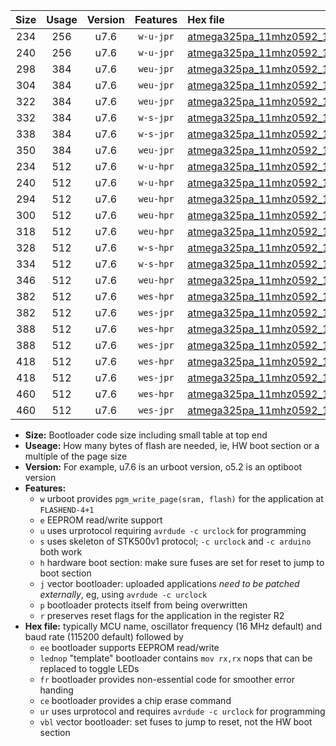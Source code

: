 |Size|Usage|Version|Features|Hex file|
|:-:|:-:|:-:|:-:|:--|
|234|256|u7.6|`w-u-jpr`|[atmega325pa_11mhz0592_19200bps_ur_vbl.hex](https://raw.githubusercontent.com/stefanrueger/urboot/main//atmega325pa_11mhz0592_19200bps_ur_vbl.hex)|
|240|256|u7.6|`w-u-jpr`|[atmega325pa_11mhz0592_19200bps_lednop_ur_vbl.hex](https://raw.githubusercontent.com/stefanrueger/urboot/main//atmega325pa_11mhz0592_19200bps_lednop_ur_vbl.hex)|
|298|384|u7.6|`weu-jpr`|[atmega325pa_11mhz0592_19200bps_ee_ur_vbl.hex](https://raw.githubusercontent.com/stefanrueger/urboot/main//atmega325pa_11mhz0592_19200bps_ee_ur_vbl.hex)|
|304|384|u7.6|`weu-jpr`|[atmega325pa_11mhz0592_19200bps_ee_lednop_ur_vbl.hex](https://raw.githubusercontent.com/stefanrueger/urboot/main//atmega325pa_11mhz0592_19200bps_ee_lednop_ur_vbl.hex)|
|322|384|u7.6|`weu-jpr`|[atmega325pa_11mhz0592_19200bps_ee_lednop_fr_ur_vbl.hex](https://raw.githubusercontent.com/stefanrueger/urboot/main//atmega325pa_11mhz0592_19200bps_ee_lednop_fr_ur_vbl.hex)|
|332|384|u7.6|`w-s-jpr`|[atmega325pa_11mhz0592_19200bps_vbl.hex](https://raw.githubusercontent.com/stefanrueger/urboot/main//atmega325pa_11mhz0592_19200bps_vbl.hex)|
|338|384|u7.6|`w-s-jpr`|[atmega325pa_11mhz0592_19200bps_lednop_vbl.hex](https://raw.githubusercontent.com/stefanrueger/urboot/main//atmega325pa_11mhz0592_19200bps_lednop_vbl.hex)|
|350|384|u7.6|`weu-jpr`|[atmega325pa_11mhz0592_19200bps_ee_lednop_fr_ce_ur_vbl.hex](https://raw.githubusercontent.com/stefanrueger/urboot/main//atmega325pa_11mhz0592_19200bps_ee_lednop_fr_ce_ur_vbl.hex)|
|234|512|u7.6|`w-u-hpr`|[atmega325pa_11mhz0592_19200bps_ur.hex](https://raw.githubusercontent.com/stefanrueger/urboot/main//atmega325pa_11mhz0592_19200bps_ur.hex)|
|240|512|u7.6|`w-u-hpr`|[atmega325pa_11mhz0592_19200bps_lednop_ur.hex](https://raw.githubusercontent.com/stefanrueger/urboot/main//atmega325pa_11mhz0592_19200bps_lednop_ur.hex)|
|294|512|u7.6|`weu-hpr`|[atmega325pa_11mhz0592_19200bps_ee_ur.hex](https://raw.githubusercontent.com/stefanrueger/urboot/main//atmega325pa_11mhz0592_19200bps_ee_ur.hex)|
|300|512|u7.6|`weu-hpr`|[atmega325pa_11mhz0592_19200bps_ee_lednop_ur.hex](https://raw.githubusercontent.com/stefanrueger/urboot/main//atmega325pa_11mhz0592_19200bps_ee_lednop_ur.hex)|
|318|512|u7.6|`weu-hpr`|[atmega325pa_11mhz0592_19200bps_ee_lednop_fr_ur.hex](https://raw.githubusercontent.com/stefanrueger/urboot/main//atmega325pa_11mhz0592_19200bps_ee_lednop_fr_ur.hex)|
|328|512|u7.6|`w-s-hpr`|[atmega325pa_11mhz0592_19200bps.hex](https://raw.githubusercontent.com/stefanrueger/urboot/main//atmega325pa_11mhz0592_19200bps.hex)|
|334|512|u7.6|`w-s-hpr`|[atmega325pa_11mhz0592_19200bps_lednop.hex](https://raw.githubusercontent.com/stefanrueger/urboot/main//atmega325pa_11mhz0592_19200bps_lednop.hex)|
|346|512|u7.6|`weu-hpr`|[atmega325pa_11mhz0592_19200bps_ee_lednop_fr_ce_ur.hex](https://raw.githubusercontent.com/stefanrueger/urboot/main//atmega325pa_11mhz0592_19200bps_ee_lednop_fr_ce_ur.hex)|
|382|512|u7.6|`wes-hpr`|[atmega325pa_11mhz0592_19200bps_ee.hex](https://raw.githubusercontent.com/stefanrueger/urboot/main//atmega325pa_11mhz0592_19200bps_ee.hex)|
|382|512|u7.6|`wes-jpr`|[atmega325pa_11mhz0592_19200bps_ee_vbl.hex](https://raw.githubusercontent.com/stefanrueger/urboot/main//atmega325pa_11mhz0592_19200bps_ee_vbl.hex)|
|388|512|u7.6|`wes-hpr`|[atmega325pa_11mhz0592_19200bps_ee_lednop.hex](https://raw.githubusercontent.com/stefanrueger/urboot/main//atmega325pa_11mhz0592_19200bps_ee_lednop.hex)|
|388|512|u7.6|`wes-jpr`|[atmega325pa_11mhz0592_19200bps_ee_lednop_vbl.hex](https://raw.githubusercontent.com/stefanrueger/urboot/main//atmega325pa_11mhz0592_19200bps_ee_lednop_vbl.hex)|
|418|512|u7.6|`wes-hpr`|[atmega325pa_11mhz0592_19200bps_ee_lednop_fr.hex](https://raw.githubusercontent.com/stefanrueger/urboot/main//atmega325pa_11mhz0592_19200bps_ee_lednop_fr.hex)|
|418|512|u7.6|`wes-jpr`|[atmega325pa_11mhz0592_19200bps_ee_lednop_fr_vbl.hex](https://raw.githubusercontent.com/stefanrueger/urboot/main//atmega325pa_11mhz0592_19200bps_ee_lednop_fr_vbl.hex)|
|460|512|u7.6|`wes-hpr`|[atmega325pa_11mhz0592_19200bps_ee_lednop_fr_ce.hex](https://raw.githubusercontent.com/stefanrueger/urboot/main//atmega325pa_11mhz0592_19200bps_ee_lednop_fr_ce.hex)|
|460|512|u7.6|`wes-jpr`|[atmega325pa_11mhz0592_19200bps_ee_lednop_fr_ce_vbl.hex](https://raw.githubusercontent.com/stefanrueger/urboot/main//atmega325pa_11mhz0592_19200bps_ee_lednop_fr_ce_vbl.hex)|

- **Size:** Bootloader code size including small table at top end
- **Useage:** How many bytes of flash are needed, ie, HW boot section or a multiple of the page size
- **Version:** For example, u7.6 is an urboot version, o5.2 is an optiboot version
- **Features:**
  + `w` urboot provides `pgm_write_page(sram, flash)` for the application at `FLASHEND-4+1`
  + `e` EEPROM read/write support
  + `u` uses urprotocol requiring `avrdude -c urclock` for programming
  + `s` uses skeleton of STK500v1 protocol; `-c urclock` and `-c arduino` both work
  + `h` hardware boot section: make sure fuses are set for reset to jump to boot section
  + `j` vector bootloader: uploaded applications *need to be patched externally*, eg, using `avrdude -c urclock`
  + `p` bootloader protects itself from being overwritten
  + `r` preserves reset flags for the application in the register R2
- **Hex file:** typically MCU name, oscillator frequency (16 MHz default) and baud rate (115200 default) followed by
  + `ee` bootloader supports EEPROM read/write
  + `lednop` "template" bootloader contains `mov rx,rx` nops that can be replaced to toggle LEDs
  + `fr` bootloader provides non-essential code for smoother error handing
  + `ce` bootloader provides a chip erase command
  + `ur` uses urprotocol and requires `avrdude -c urclock` for programming
  + `vbl` vector bootloader: set fuses to jump to reset, not the HW boot section
